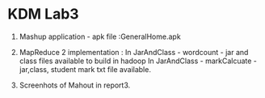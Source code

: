 KDM Lab3
====

1) Mashup application - apk file :GeneralHome.apk

2) MapReduce 2 implementation : 
        In JarAndClass - wordcount - jar and class files available to build in hadoop
        In JarAndClass - markCalcuate - jar,class, student mark txt file available.
        
3) Screenhots of Mahout in report3.
